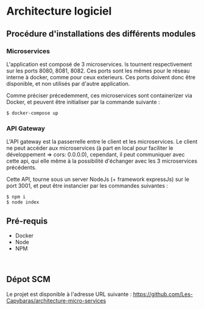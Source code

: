 # __Architecture logiciel__

## Procédure d'installations des différents modules

### Microservices

L'application est composé de 3 microservices. ls tournent respectivement sur les ports 8080, 8081, 8082. Ces ports sont les mêmes pour le réseau interne à docker, comme pour ceux exterieurs. Ces ports doivent donc être disponible, et non utilisés par d'autre application.

Comme préciser précedemment, ces microservices sont containerizer via Docker, et peuvent être initialiser par la commande suivante :

```
$ docker-compose up
```

### API Gateway

L'API gateway est la passerrelle entre le client et les microservices. Le client ne peut accéder aux microservices (à part en local pour faciliter le développement => cors: 0.0.0.0), cependant, il peut communiquer avec cette api, qui elle même à la possibilité d'échanger avec les 3 microservices précédents.

Cette API, tourne sous un server NodeJs (+ framework expressJs) sur le port 3001, et peut être instancier par les commandes suivantes :

```
$ npm i 
$ node index
```

## Pré-requis

- Docker
- Node
- NPM

<br>

## Dépot SCM

Le projet est disponible à l'adresse URL suivante : https://github.com/Les-Capybaras/architecture-micro-services
